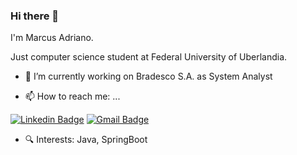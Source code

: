 ### Hi there 👋

I'm Marcus Adriano. 

Just computer science student at Federal University of Uberlandia.

- 🔭  I’m currently working on Bradesco S.A. as System Analyst

- 📫  How to reach me: ...

[![Linkedin Badge](https://img.shields.io/badge/-LinkedIn-blue?style=for-the-badge&logo=Linkedin&logoColor=white&link=https://www.linkedin.com/in/marcusadriano/)](https://www.linkedin.com/in/marcusadriano/)
[![Gmail Badge](https://img.shields.io/badge/-Gmail-c14438?style=for-the-badge&logo=Gmail&logoColor=white&link=mailto:marcusadriano.pereira@gmail.com)](mailto:marcusadriano.pereira@gmail.com)

- 🔍  Interests: Java, SpringBoot
<!--
**MarcusAdriano/marcusadriano** is a ✨ _special_ ✨ repository because its `README.md` (this file) appears on your GitHub profile.

Here are some ideas to get you started:

- 🔭 I’m currently working on ...
- 🌱 I’m currently learning ...
- 👯 I’m looking to collaborate on ...
- 🤔 I’m looking for help with ...
- 💬 Ask me about ...
- 📫 How to reach me: ...
- 😄 Pronouns: ...
- ⚡ Fun fact: ...
-->

